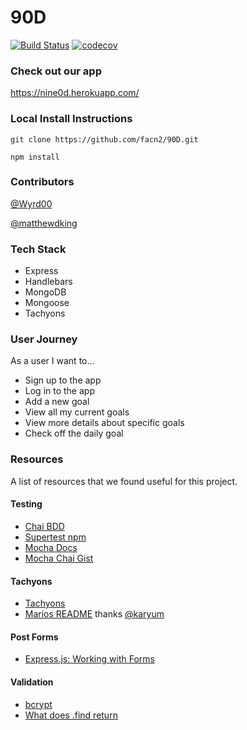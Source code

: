 # 90D

[![Build Status](https://travis-ci.org/facn2/90D.svg?branch=travis)](https://travis-ci.org/facn2/90D)
[![codecov](https://codecov.io/gh/facn2/90D/branch/master/graph/badge.svg)](https://codecov.io/gh/facn2/90D)

### Check out our app

https://nine0d.herokuapp.com/

### Local Install Instructions

```
git clone https://github.com/facn2/90D.git
```

```
npm install
```

### Contributors

[@Wyrd00](https://github.com/Wyrd00)

[@matthewdking](https://github.com/matthewdking)

### Tech Stack

+ Express
+ Handlebars
+ MongoDB
+ Mongoose
+ Tachyons

### User Journey

As a user I want to...

+ Sign up to the app
+ Log in to the app
+ Add a new goal
+ View all my current goals
+ View more details about specific goals
+ Check off the daily goal

### Resources

A list of resources that we found useful for this project.

#### Testing
+ [Chai BDD](http://chaijs.com/api/bdd/)
+ [Supertest npm](https://www.npmjs.com/package/supertest)
+ [Mocha Docs](https://mochajs.org/)
+ [Mocha Chai Gist](https://gist.github.com/yoavniran/1e3b0162e1545055429e)

#### Tachyons
+ [Tachyons](https://github.com/tachyons-css/tachyons/blob/master/css/tachyons.css#L681)
+ [Marios README](https://github.com/Karyum/Tachyons-Helpful-Classes/blob/master/README.md) thanks [@karyum](https://github.com/Karyum)

#### Post Forms
+ [Express.js: Working with Forms](https://developer.mozilla.org/en-US/docs/Learn/Server-side/Express_Nodejs/forms)

#### Validation
+ [bcrypt](https://www.npmjs.com/package/bcrypt)
+ [What does .find return](https://stackoverflow.com/questions/33117766/mongo-with-express-what-does-find-return)
